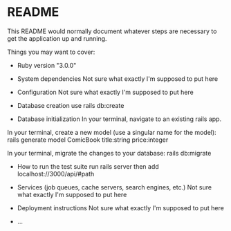 # README

This README would normally document whatever steps are necessary to get the
application up and running.

Things you may want to cover:

* Ruby version
"3.0.0"

* System dependencies
Not sure what exactly I'm supposed to put here

* Configuration
Not sure what exactly I'm supposed to put here


* Database creation
use rails db:create

* Database initialization
In your terminal, navigate to an existing rails app.

In your terminal, create a new model (use a singular name for the model):
rails generate model ComicBook title:string price:integer

In your terminal, migrate the changes to your database:
rails db:migrate

* How to run the test suite
run rails server
then add localhost://3000/api/#path

* Services (job queues, cache servers, search engines, etc.)
Not sure what exactly I'm supposed to put here


* Deployment instructions
Not sure what exactly I'm supposed to put here


* ...
